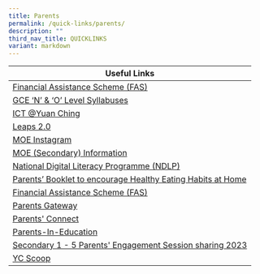 ```yaml
---
title: Parents
permalink: /quick-links/parents/
description: ""
third_nav_title: QUICKLINKS
variant: markdown
---
```

| Useful Links | 
| -------- | 
|[Financial Assistance Scheme (FAS)](/others/financial-assistance-scheme-fas/)| 
|[GCE ‘N’ & ‘O’ Level Syllabuses](https://www.seab.gov.sg/)| 
|[ICT @Yuan Ching](https://sites.google.com/view/hblyuanching/home)| 
|[Leaps 2.0](https://www.moe.gov.sg/education-in-sg/our-programmes/cca/leaps2-0)| 
|[MOE Instagram](https://www.instagram.com/parentingwith.moesg/)| 
| [MOE (Secondary) Information](https://www.moe.gov.sg/secondary)| 
| [National Digital Literacy Programme (NDLP)](/passionate-trailblazers/national-digital-literacy-programme-ndlp/)| 
|[Parents’ Booklet to encourage Healthy Eating Habits at Home](/files/HPB%20HM%20Parents%20Booklet_School_Generic_30%20Mar.pdf)| 
|[Financial Assistance Scheme (FAS)](/others/financial-assistance-scheme-fas/)| 
|[Parents Gateway](/quick-links/for-parents/parents-gateway/)|
|[Parents' Connect](/quick-links/for-parents/parents-connect/)|
|[Parents-In-Education](https://www.schoolbag.edu.sg/)|
|[Secondary 1 - 5 Parents' Engagement Session sharing 2023](/others/pes2023/)|
|[YC Scoop](/quick-links/for-parents/yc-scoop/)|